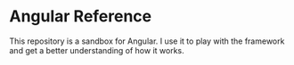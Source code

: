 # Angular Reference

This repository is a sandbox for Angular. I use it to play with the framework and get a better understanding of how it works.